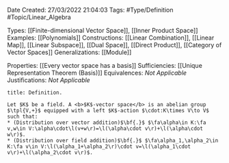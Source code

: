 <div class="topSpace"></div>

Date Created: 27/03/2022 21:04:03
Tags: #Type/Definition #Topic/Linear_Algebra

Types: [[Finite-dimensional Vector Space]], [[Inner Product Space]]
Examples: [[Polynomials]]
Constructions: [[Linear Combination]], [[Linear Map]], [[Linear Subspace]], [[Dual Space]], [[Direct Product]], [[Category of Vector Spaces]]
Generalizations: [[Module]]

Properties: [[Every vector space has a basis]]
Sufficiencies: [[Unique Representation Theorem (Basis)]]
Equivalences: <i>Not Applicable</i>
Justifications: <i>Not Applicable</i>

``` ad-Definition
title: Definition.

Let $K$ be a field. A <b>$K$-vector space</b> is an abelian group $\tpl{V,+}$ equipped with a left $K$-action $\cdot:K\times V\to V$ such that:
* (Distribution over vector addition)$\bf{.}$ $\fa\alpha\in K:\fa v,w\in V:\alpha\cdot\l(v+w\r)=\l(\alpha\cdot v\r)+\l(\alpha\cdot w\r)$.
* (Distribution over field addition)$\bf{.}$ $\fa\alpha_1,\alpha_2\in K:\fa v\in V:\l(\alpha_1+\alpha_2\r)\cdot v=\l(\alpha_1\cdot v\r)+\l(\alpha_2\cdot v\r)$.

```
